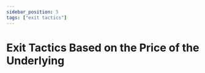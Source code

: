 ```yaml
---
sidebar_position: 5
tags: ["exit tactics"]
---
```

# Exit Tactics Based on the Price of the Underlying
